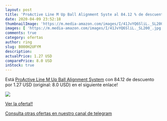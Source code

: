 ```yaml
---
layout: post
title: 'ProActive Line M Up Ball Alignment Syste al 84.12 % de descuento'
date: 2020-04-09 23:52:18
thumbnailImage: 'https://m.media-amazon.com/images/I/41JvYQ6SliL._SL200_.jpg'
images: [ 'https://m.media-amazon.com/images/I/41JvYQ6SliL._SL200_.jpg' ]
comments: true
category: ofertas
author: ring
slug: B000H2UFYM
description:
actualPrice: 1.27 USD
comparePrice: 8.0 USD
inStock: true
---
```


Está [ProActive Line M Up Ball Alignment System](https://www.amazon.com/dp/B000H2UFYM/?tag=redken08-20) con 84.12 de descuento por 1.27 USD (original: 8.0 USD) en el siguiente enlace!

[![](https://m.media-amazon.com/images/I/41JvYQ6SliL._SL200_.jpg)](https://www.amazon.com/dp/B000H2UFYM/?tag=redken08-20)

[Ver la oferta!!](https://www.amazon.com/dp/B000H2UFYM/?tag=redken08-20)

[Consulta otras ofertas en nuestro canal de telegram](https://t.me/s/ofertas25)
